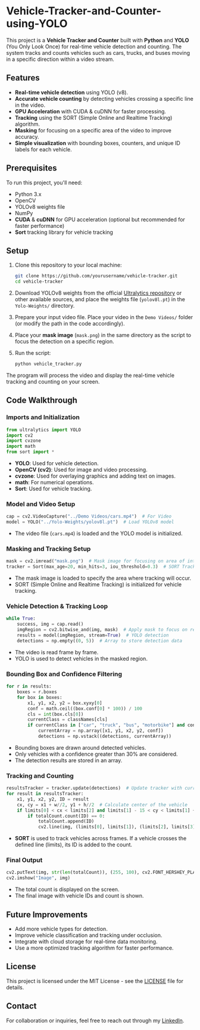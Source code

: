 # Vehicle-Tracker-and-Counter-using-YOLO

This project is a **Vehicle Tracker and Counter** built with **Python** and **YOLO** (You Only Look Once) for real-time vehicle detection and counting. The system tracks and counts vehicles such as cars, trucks, and buses moving in a specific direction within a video stream. 

## Features

- **Real-time vehicle detection** using YOLO (v8).
- **Accurate vehicle counting** by detecting vehicles crossing a specific line in the video.
- **GPU Acceleration** with CUDA & cuDNN for faster processing.
- **Tracking** using the SORT (Simple Online and Realtime Tracking) algorithm.
- **Masking** for focusing on a specific area of the video to improve accuracy.
- **Simple visualization** with bounding boxes, counters, and unique ID labels for each vehicle.

## Prerequisites

To run this project, you'll need:

- Python 3.x
- OpenCV
- YOLOv8 weights file
- NumPy
- **CUDA** & **cuDNN** for GPU acceleration (optional but recommended for faster performance)
- **Sort** tracking library for vehicle tracking

## Setup

1. Clone this repository to your local machine:
   
   ```bash
   git clone https://github.com/yourusername/vehicle-tracker.git
   cd vehicle-tracker
   ```

2. Download YOLOv8 weights from the official [Ultralytics repository](https://github.com/ultralytics/yolov8) or other available sources, and place the weights file (`yolov8l.pt`) in the `Yolo-Weights/` directory.

3. Prepare your input video file. Place your video in the `Demo Videos/` folder (or modify the path in the code accordingly).

4. Place your **mask image** (`mask.png`) in the same directory as the script to focus the detection on a specific region.

5. Run the script:

   ```bash
   python vehicle_tracker.py
   ```

The program will process the video and display the real-time vehicle tracking and counting on your screen.

## Code Walkthrough

### Imports and Initialization
```python
from ultralytics import YOLO
import cv2
import cvzone
import math
from sort import *
```
- **YOLO**: Used for vehicle detection.
- **OpenCV (cv2)**: Used for image and video processing.
- **cvzone**: Used for overlaying graphics and adding text on images.
- **math**: For numerical operations.
- **Sort**: Used for vehicle tracking.

### Model and Video Setup
```python
cap = cv2.VideoCapture("../Demo Videos/cars.mp4")  # For Video
model = YOLO("../Yolo-Weights/yolov8l.pt")  # Load YOLOv8 model
```
- The video file (`cars.mp4`) is loaded and the YOLO model is initialized.

### Masking and Tracking Setup
```python
mask = cv2.imread("mask.png")  # Mask image for focusing on area of interest
tracker = Sort(max_age=20, min_hits=3, iou_threshold=0.3)  # SORT Tracker
```
- The mask image is loaded to specify the area where tracking will occur.
- SORT (Simple Online and Realtime Tracking) is initialized for vehicle tracking.

### Vehicle Detection & Tracking Loop
```python
while True:
    success, img = cap.read()
    imgRegion = cv2.bitwise_and(img, mask)  # Apply mask to focus on region
    results = model(imgRegion, stream=True)  # YOLO detection
    detections = np.empty((0, 5))  # Array to store detection data
```
- The video is read frame by frame.
- YOLO is used to detect vehicles in the masked region.

### Bounding Box and Confidence Filtering
```python
for r in results:
    boxes = r.boxes
    for box in boxes:
        x1, y1, x2, y2 = box.xyxy[0]
        conf = math.ceil((box.conf[0] * 100)) / 100
        cls = int(box.cls[0])
        currentClass = classNames[cls]
        if currentClass in ["car", "truck", "bus", "motorbike"] and conf > 0.3:
            currentArray = np.array([x1, y1, x2, y2, conf])
            detections = np.vstack((detections, currentArray))
```
- Bounding boxes are drawn around detected vehicles.
- Only vehicles with a confidence greater than 30% are considered.
- The detection results are stored in an array.

### Tracking and Counting
```python
resultsTracker = tracker.update(detections)  # Update tracker with current detections
for result in resultsTracker:
    x1, y1, x2, y2, ID = result
    cx, cy = x1 + w//2, y1 + h//2  # Calculate center of the vehicle
    if limits[0] < cx < limits[2] and limits[1] - 15 < cy < limits[1] + 15:
        if totalCount.count(ID) == 0:
            totalCount.append(ID)
            cv2.line(img, (limits[0], limits[1]), (limits[2], limits[3]), (0, 255, 0), 5)  # Green line
```
- **SORT** is used to track vehicles across frames. If a vehicle crosses the defined line (limits), its ID is added to the count.

### Final Output
```python
cv2.putText(img, str(len(totalCount)), (255, 100), cv2.FONT_HERSHEY_PLAIN, 5, (50, 50, 255), 8)
cv2.imshow("Image", img)
```
- The total count is displayed on the screen.
- The final image with vehicle IDs and count is shown.

## Future Improvements
- Add more vehicle types for detection.
- Improve vehicle classification and tracking under occlusion.
- Integrate with cloud storage for real-time data monitoring.
- Use a more optimized tracking algorithm for faster performance.

## License
This project is licensed under the MIT License - see the [LICENSE](LICENSE) file for details.

## Contact
For collaboration or inquiries, feel free to reach out through my [LinkedIn]([https://linkedin.com/in/your-profile](https://www.linkedin.com/in/lakshya-arora-76a567259/)).

